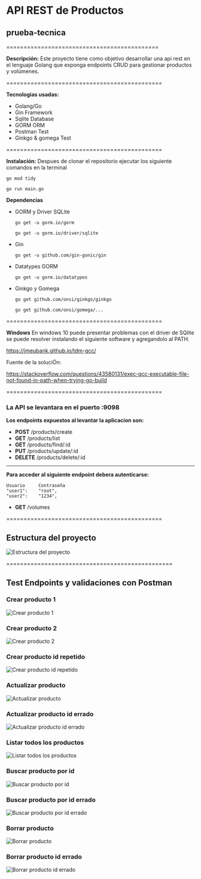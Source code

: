 # API REST de Productos

## prueba-tecnica

============================================

**Descripción:** Este proyecto tiene como objetivo desarrollar una api rest en el lenguaje Golang que exponga endpoints CRUD para gestionar productos y volúmenes.

=============================================

**Tecnologias usadas:**

- Golang/Go
- Gin Framework
- Sqlite Database
- GORM ORM
- Postman Test
- Ginkgo & gomega Test

=============================================

**Instalación:** Despues de clonar el repositorio ejecutar los siguiente comandos en la terminal

`go mod tidy`

`go run main.go`

**Dependencias**

- GORM y Driver SQLite

  `go get -u gorm.io/gorm`

  `go get -u gorm.io/driver/sqlite`

- Gin

  `go get -u github.com/gin-gonic/gin`

- Datatypes GORM

  `go get -u gorm.io/datatypes`

- Ginkgo y Gomega

  `go get github.com/onsi/ginkgo/ginkgo`

  `go get github.com/onsi/gomega/...`

=============================================

**Windows**
En windows 10 puede presentar problemas con el driver de SQlite
se puede resolver instalando el siguiente software y agregandolo al PATH.

https://jmeubank.github.io/tdm-gcc/

Fuente de la soluciÓn:

https://stackoverflow.com/questions/43580131/exec-gcc-executable-file-not-found-in-path-when-trying-go-build

=============================================

### La API se levantara en el puerto :9098

**Los endpoints expuestos al levantar la aplicacion son:**

- **POST** /products/create
- **GET** /products/list
- **GET** /products/find/:id
- **PUT** /products/update/:id
- **DELETE** /products/delete/:id

---

**Para acceder al siguiente endpoint debera autenticarse:**

    Usuario     Contraseña
    "user1":    "root",
    "user2":    "1234",

- **GET** /volumes

=============================================

## Estructura del proyecto

![Estructura del proyecto](https://i.ibb.co/cJS40vV/Estructura-del-proyecto.png)

================================================

## Test Endpoints y validaciones con Postman

### Crear producto 1

![Crear producto 1](https://i.ibb.co/RYSMW29/p1.png)

### Crear producto 2

![Crear producto 2](https://i.ibb.co/yNdStm1/p2.png)

### Crear producto id repetido

![Crear producto id repetido](https://i.ibb.co/L9LZ9n8/3.png)

### Actualizar producto

![Actualizar producto](https://i.ibb.co/pxBrLFm/4.png)

### Actualizar producto id errado

![Actualizar producto id errado](https://i.ibb.co/4PRWtyH/5.png)

### Listar todos los productos

![Listar todos los productos](https://i.ibb.co/Vt05R5j/6.png)

### Buscar producto por id

![Buscar producto por id](https://i.ibb.co/YbjFrGd/7.png)

### Buscar producto por id errado

![Buscar producto por id errado](https://i.ibb.co/0qJpsQd/8.png)

### Borrar producto

![Borrar producto](https://i.ibb.co/gFY0pJT/9.png)

### Borrar producto id errado

![Borrar producto id errado](https://i.ibb.co/3Tgh9Zy/10.png)
